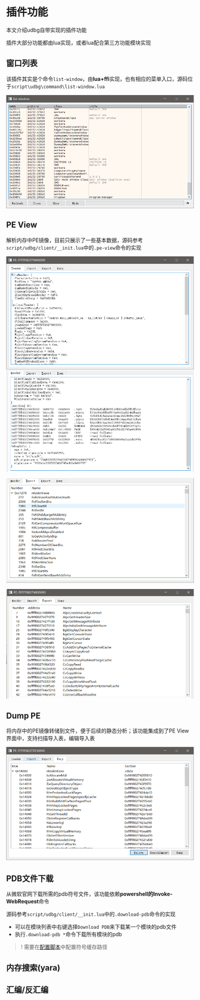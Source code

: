 
# 插件功能

本文介绍udbg自带实现的插件功能

插件大部分功能都由lua实现，或者lua配合第三方功能模块实现

## 窗口列表

该插件其实是个命令`list-window`，由**lua+ffi**实现，也有相应的菜单入口，源码位于`script\udbg\command\list-window.lua`

![](.image/2021-10-18-20-23-41.png)

## PE View

解析内存中PE镜像，目前只展示了一些基本数据，源码参考`script/udbg/client/__init.lua`中的`.pe-view`命令的实现

![](.image/2021-10-18-22-55-53.png) ![](.image/2021-10-18-22-56-16.png)

![](.image/2021-10-18-22-56-37.png)

![](.image/2021-10-18-22-57-08.png)

## Dump PE

将内存中的PE镜像转储到文件，便于后续的静态分析；该功能集成到了PE View界面中，支持扫描导入表，编辑导入表

![](.image/2021-10-18-22-57-40.png)

## PDB文件下载

从微软官网下载所需的pdb符号文件，该功能依赖**powershell的Invoke-WebRequest**命令

源码参考`script/udbg/client/__init.lua`中的`.download-pdb`命令的实现
- 可以在模块列表中右键选择`Download PDB`来下载某一个模块的pdb文件
- 执行`.download-pdb *`命令下载所有模块的pdb

>! 需要在[配置脚本](./config.html)中配置符号缓存路径

## 内存搜索(yara)

## 汇编/反汇编